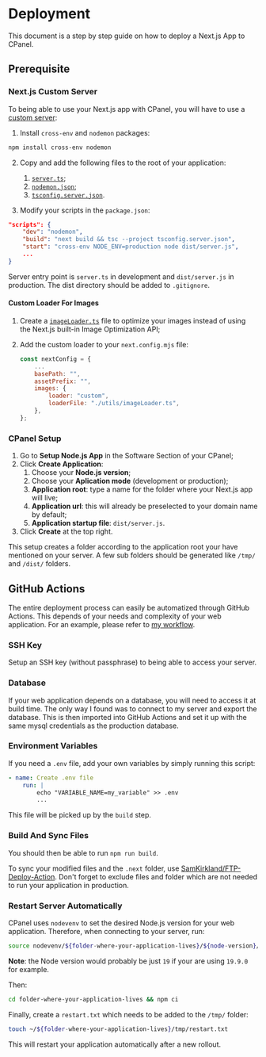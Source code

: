 # Deployment

This document is a step by step guide on how to deploy a Next.js App to CPanel.

## Prerequisite

### Next.js Custom Server

To being able to use your Next.js app with CPanel, you will have to use a [custom server](https://github.com/vercel/next.js/tree/canary/examples/custom-server):

1. Install `cross-env` and `nodemon` packages:

```zsh
npm install cross-env nodemon
```

2. Copy and add the following files to the root of your application:

   1. [`server.ts`](https://github.com/ByAnthony/newzealandtunnellers/blob/04cb75b6812fc5391fb79412c718d8e0c8e1c6ba/server.ts);
   2. [`nodemon.json`](https://github.com/ByAnthony/newzealandtunnellers/blob/04cb75b6812fc5391fb79412c718d8e0c8e1c6ba/nodemon.json);
   3. [`tsconfig.server.json`](https://github.com/ByAnthony/newzealandtunnellers/blob/04cb75b6812fc5391fb79412c718d8e0c8e1c6ba/tsconfig.server.json).

3. Modify your scripts in the `package.json`:

```json
"scripts": {
    "dev": "nodemon",
    "build": "next build && tsc --project tsconfig.server.json",
    "start": "cross-env NODE_ENV=production node dist/server.js",
    ...
}
```

Server entry point is `server.ts` in development and `dist/server.js` in production. The dist directory should be added to `.gitignore`.

#### Custom Loader For Images

1. Create a [`imageLoader.ts`](https://github.com/ByAnthony/newzealandtunnellers/blob/04cb75b6812fc5391fb79412c718d8e0c8e1c6ba/utils/imageLoader.ts) file to optimize your images instead of using the Next.js built-in Image Optimization API;
2. Add the custom loader to your `next.config.mjs` file:

   ```js
   const nextConfig = {
       ...
       basePath: "",
       assetPrefix: "",
       images: {
           loader: "custom",
           loaderFile: "./utils/imageLoader.ts",
       },
   };
   ```

### CPanel Setup

1. Go to **Setup Node.js App** in the Software Section of your CPanel;
2. Click **Create Application**:
   1. Choose your **Node.js version**;
   2. Choose your **Aplication mode** (development or production);
   3. **Application root**: type a name for the folder where your Next.js app will live;
   4. **Application url**: this will already be preselected to your domain name by default;
   5. **Application startup file**: `dist/server.js`.
3. Click **Create** at the top right.

This setup creates a folder according to the application root your have mentioned on your server. A few sub folders should be generated like `/tmp/` and `/dist/` folders.

## GitHub Actions

The entire deployment process can easily be automatized through GitHub Actions. This depends of your needs and complexity of your web application. For an example, please refer to [my workflow](https://github.com/ByAnthony/newzealandtunnellers/blob/04cb75b6812fc5391fb79412c718d8e0c8e1c6ba/.github/workflows/nztunnellers.yml).

### SSH Key

Setup an SSH key (without passphrase) to being able to access your server.

### Database

If your web application depends on a database, you will need to access it at build time. The only way I found was to connect to my server and export the database. This is then imported into GitHub Actions and set it up with the same mysql credentials as the production database.

### Environment Variables

If you need a `.env` file, add your own variables by simply running this script:

```yml
- name: Create .env file
    run: |
        echo "VARIABLE_NAME=my_variable" >> .env
        ...
```

This file will be picked up by the `build` step.

### Build And Sync Files

You should then be able to run `npm run build`.

To sync your modified files and the `.next` folder, use [SamKirkland/FTP-Deploy-Action](https://github.com/SamKirkland/FTP-Deploy-Action). Don't forget to exclude files and folder which are not needed to run your application in production.

### Restart Server Automatically

CPanel uses `nodevenv` to set the desired Node.js version for your web application. Therefore, when connecting to your server, run:

```bash
source nodevenv/${folder-where-your-application-lives}/${node-version}/bin/activate
```

**Note**: the Node version would probably be just `19` if your are using `19.9.0` for example.

Then:

```bash
cd folder-where-your-application-lives && npm ci
```

Finally, create a `restart.txt` which needs to be added to the `/tmp/` folder:

```bash
touch ~/${folder-where-your-application-lives}/tmp/restart.txt
```

This will restart your application automatically after a new rollout.
